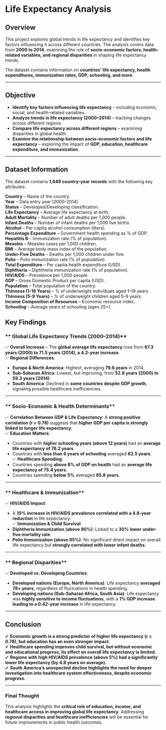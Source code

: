 # **Life Expectancy Analysis**

## **Overview**  
This project explores global trends in life expectancy and identifies key factors influencing it across different countries. The analysis covers data from **2000 to 2014**, examining the role of **socio-economic factors, health-related variables, and regional disparities** in shaping life expectancy trends.  

The dataset contains information on **countries' life expectancy, health expenditures, immunization rates, GDP, schooling, and more**.  

---

## **Objective**  
- **Identify key factors influencing life expectancy** – including economic, social, and health-related variables.  
- **Analyze trends in life expectancy (2000–2014)** – tracking changes across different regions.  
- **Compare life expectancy across different regions** – examining disparities in global health.  
- **Examine the relationship between socio-economic factors and life expectancy** – exploring the impact of **GDP, education, healthcare expenditure, and immunization**.  

---

## **Dataset Information**  
The dataset contains **1,649 country-year records** with the following key attributes:  

 **Country** – Name of the country.  
 **Year** – Data entry year (2000–2014).  
 **Status** – Developed/Developing classification.  
 **Life Expectancy** – Average life expectancy at birth.  
 **Adult Mortality** – Number of adult deaths per 1,000 people.  
 **Infant Deaths** – Number of infant deaths per 1,000 live births.  
 **Alcohol** – Per capita alcohol consumption (liters).  
 **Percentage Expenditure** – Government health spending as % of GDP.  
 **Hepatitis B** – Immunization rate (% of population).  
 **Measles** – Measles cases per 1,000 children.  
 **BMI** – Average body mass index of the population.  
 **Under-Five Deaths** – Deaths per 1,000 children under five.  
 **Polio** – Polio immunization rate (% of population).  
 **Total Expenditure** – Per capita health expenditure (USD).  
 **Diphtheria** – Diphtheria immunization rate (% of population).  
 **HIV/AIDS** – Prevalence per 1,000 people.  
 **GDP** – Gross Domestic Product per capita (USD).  
 **Population** – Total population of the country.  
 **Thinness (1-19 Years)** – % of underweight individuals aged 1–19 years.  
 **Thinness (5-9 Years)** – % of underweight children aged 5–9 years.  
 **Income Composition of Resources** – Economic resource index.  
 **Schooling** – Average years of schooling (ages 25+).  



## **Key Findings**  

### ** Global Life Expectancy Trends (2000–2014)**  
✅ **Overall Increase** – The **global average life expectancy** rose from **67.3 years (2000) to 71.5 years (2014), a 4.2-year increase**.  
✅ **Regional Differences**:  
   - **Europe & North America**: Highest, averaging **79.6 years** in 2014.  
   - **Sub-Saharan Africa**: Lowest, but improving, from **52.8 years (2000) to 59.3 years (2014)**.  
   - **South America**: Declined in **some countries despite GDP growth**, signaling possible healthcare inefficiencies.  

---

### ** Socio-Economic & Health Determinants**  
✅ **Correlation Between GDP & Life Expectancy**: A **strong positive correlation (r = 0.78)** suggests that **higher GDP per capita is strongly linked to longer life expectancy**.  
✅ **Education Matters**:  
   - Countries with **higher schooling years (above 12 years)** had an **average life expectancy of 76.2 years**.  
   - Countries with **less than 6 years of schooling** averaged **62.5 years**.  
✅ **Healthcare Spending**:  
   - Countries spending **above 8% of GDP on health** had an **average life expectancy of 75.4 years**.  
   - Countries spending **below 5%** averaged **65.8 years**.  

---

### ** Healthcare & Immunization**  
✅ **HIV/AIDS Impact**:  
   - A **10% increase in HIV/AIDS prevalence correlated with a 4.8-year reduction** in life expectancy.  
✅ **Immunization & Child Survival**:  
   - **Diphtheria Immunization (above 90%)**: Linked to a **30% lower under-five mortality rate**.  
   - **Polio Immunization (above 85%)**: No significant direct impact on overall life expectancy but **strongly correlated with lower infant deaths**.  

---

### ** Regional Disparities**  
✅ **Developed vs. Developing Countries**:  
   - **Developed nations (Europe, North America)**: Life expectancy **averaged 78+ years**, regardless of fluctuations in health spending.  
   - **Developing nations (Sub-Saharan Africa, South Asia)**: Life expectancy was **highly sensitive to income fluctuations**, with a **1% GDP increase leading to a 0.42-year increase** in life expectancy.  

---

## **Conclusion**  

✔ **Economic growth is a strong predictor of higher life expectancy (r = 0.78), but education has an even stronger impact.**  
✔ **Healthcare spending improves child survival, but without economic and educational progress, its effect on overall life expectancy is limited.**  
✔ **Regions with high HIV/AIDS prevalence (above 5%) had a significantly lower life expectancy (by 4.8 years on average).**  
✔ **South America’s unexpected decline highlights the need for deeper investigation into healthcare system effectiveness, despite economic progress.**  

---

### **Final Thought**  
This analysis highlights the **critical role of education, income, and healthcare access in improving global life expectancy**. Addressing **regional disparities and healthcare inefficiencies** will be essential for future improvements in public health outcomes.  

